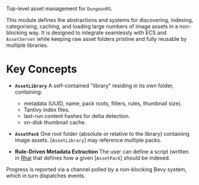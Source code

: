 Top-level asset management for `DungeonRS`.

This module defines the abstractions and systems for discovering, indexing,
categorising, caching, and loading large numbers of image assets in a
non-blocking way. It is designed to integrate seamlessly with ECS and `AssetServer` while keeping
raw asset folders pristine and fully reusable by multiple libraries.

# Key Concepts

- **`AssetLibrary`**
  A self-contained "library" residing in its own folder, containing:
  - metadata (UUID, name, pack roots, filters, rules, thumbnail size).
  - Tantivy index files.
  - last-run content hashes for delta detection.
  - on-disk thumbnail cache.

- **`AssetPack`**
  One root folder (absolute or relative to the library) containing image assets.
  [`AssetLibrary`] may reference multiple packs.

- **Rule-Driven Metadata Extraction**
  The user can define a script (written in [Rhai](https://rhai.rs) that defines how a given [`AssetPack`]
  should be indexed.

Progress is reported via a channel polled by a non-blocking Bevy system, which in turn dispatches
events.